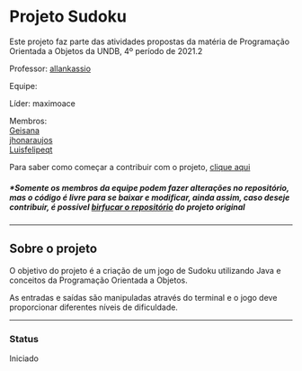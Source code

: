 # Projeto Sudoku

Este projeto faz parte das atividades propostas da matéria de Programação Orientada a Objetos da UNDB, 4º período de 2021.2

Professor: [allankassio](https://github.com/allankassio)

Equipe:

Líder: maximoace

Membros:\
[Geisana](https://github.com/Geisana)\
[jhonaraujos](https://github.com/jhonaraujos)\
[Luisfelipeqt](https://github.com/Luisfelipeqt)

Para saber como começar a contribuir com o projeto, [clique aqui](https://github.com/maximoace/Projeto-Sudoku/blob/main/ComoComecar.md)

##### \*Somente os membros da equipe podem fazer alterações no repositório, mas o código é livre para se baixar e modificar, ainda assim, caso deseje contribuir, é possível [birfucar o repositório](https://docs.github.com/pt/github/getting-started-with-github/quickstart/fork-a-repo) do projeto original 

---

## Sobre o projeto

O objetivo do projeto é a criação de um jogo de Sudoku utilizando Java e conceitos da Programação Orientada a Objetos.

As entradas e saídas são manipuladas através do terminal e o jogo deve proporcionar diferentes níveis de dificuldade.

---

### Status

Iniciado